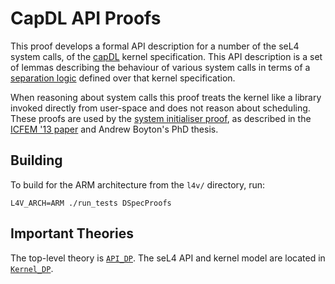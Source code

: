 <!--
     Copyright 2020, Data61, CSIRO (ABN 41 687 119 230)

     SPDX-License-Identifier: CC-BY-SA-4.0
-->

CapDL API Proofs
================

This proof develops a formal API description for a number of the seL4
system calls, of the [capDL](../../spec/capDL/) kernel specification.
This API description is a set of lemmas describing the behaviour of
various system calls in terms of a [separation logic](../sep-capDL/)
defined over that kernel specification.

When reasoning about system calls this proof treats the kernel like
a library invoked directly from user-space and does not reason about
scheduling. These proofs are used by the [system initialiser
proof](../../sys-init), as described in the [ICFEM '13 paper][Boyton_13]
and Andrew Boyton's PhD thesis.

  [Boyton_13]: https://trustworthy.systems/publications/nictaabstracts/Boyton_ABFGGKLS_13.abstract "Formally Verified System Initialisation"

Building
--------

To build for the ARM architecture from the `l4v/` directory, run:

    L4V_ARCH=ARM ./run_tests DSpecProofs

Important Theories
------------------

The top-level theory is [`API_DP`](API_DP.thy). The seL4 API and kernel
model are located in [`Kernel_DP`](Kernel_DP.thy).
